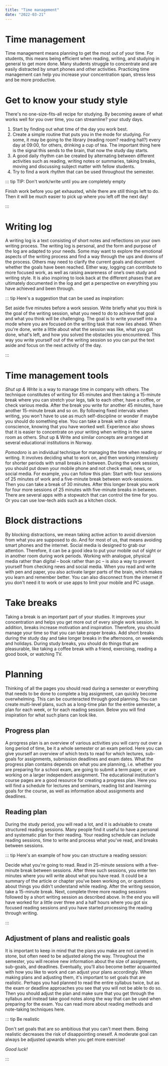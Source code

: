 ```yaml
---
title: "Time management"
date: "2022-03-21"
---
```


# Time management

Time management means planning to get the most out of your time. For students, this means being efficient when reading, writing, and studying in general to get more done. Many students struggle to concentrate and are easily distracted by smart phones and other activities. Practicing time management can help you increase your concentration span, stress less and be more productive.

# Get to know your study style

There's no one-size-fits-all recipe for studying. By becoming aware of what works well for you over time, you can streamline? your study days.
1.	Start by finding out what time of the day you work best.
2.	Create a simple routine that puts you in the mode for studying. For some, it may be going to the library (reading room? reading hall?) every day at 09:00, for others, drinking a cup of tea. The important thing here is the signal this sends to the brain, that now the study day starts.
3.	A good daily rhythm can be created by alternating between different activities such as reading, writing notes or summaries, taking breaks, moving and discussing subject matter with fellow students.
4.	Try to find a work rhythm that can be used throughout the semester.

::: tip TIP: Don't work/write until you are completely empty

Finish work before you get exhausted, while there are still things left to do. Then it will be much easier to pick up where you left off the next day!

:::

# Writing log

A writing log is a text consisting of short notes and reflections on your own writing process. The writing log is personal, and the form and purpose of the log are adapted to your needs. Some may want to explore the emotional aspects of the writing process and find a way through the ups and downs of the process. Others may need to clarify the current goals and document whether the goals have been reached. Either way, logging can contribute to more focused work, as well as raising awareness of one’s own study and writing style. It is also inspiring to look back at the different phases that are ultimately documented in the log and get a perspective on everything you have achieved and been through.

::: tip Here's a suggestion that can be used as inspiration:

Set aside five minutes before a work session. Write briefly what you think is the goal of the writing session, what you need to do to achieve that goal and what you think will be challenging. The goal is to write yourself into a mode where you are focused on the writing task that now lies ahead. When you're done, write a little about what the session was like, what you got done, what's left, and how you solved the obstacles you encountered. This way you write yourself out of the writing session so you can put the text aside and focus on the next activity of the day.

:::

# Time management tools

*Shut up & Write* is a way to manage time in company with others. The technique constitutes of writing for 45 minutes and then taking a 15-minute break where you can stretch your legs, talk to each other, have a coffee, or check various media. After the break you write for another 45 minutes, have another 15-minute break and so on. By following fixed intervals when writing, you won't have to use as much self-discipline or wonder if maybe you should do something else. You can take a break with a clear conscience, knowing that you have worked well. Experience also shows that it is easier to concentrate on your writing when writing in the same room as others. Shut up & Write and similar concepts are arranged at several educational institutions in Norway.

*Pomodoro* is an individual technique for managing the time when reading or writing. It involves deciding what to work on, and then working intensively for shorter periods with small breaks in between. During the work session, you should put down your mobile phone and not check email, news, or social media. For example, you can follow this plan: Start with four sessions of 25 minutes of work and a five-minute break between work-sessions. Then you can take a break of 30 minutes. After this longer break you work for four more sessions of 25 minutes with five-minute breaks in between.
There are several apps with a stopwatch that can control the time for you. Or you can use low-tech aids such as a kitchen clock.

# Block distractions

By blocking distractions, we mean taking active action to avoid diversion from what you are supposed to do. And for most of us, that means avoiding smart phones and the internet. Social media is designed to grab our attention. Therefore, it can be a good idea to put your mobile out of sight or in another room during work periods. Working with analogue, physical media rather than digital – book rather than pc – is also a way to prevent yourself from checking news and social media. When you read and write with pen and paper, you also activate larger parts of the brain, which makes you learn and remember better. You can also disconnect from the internet if you don't need it to work or use apps to limit your mobile and PC usage.

# Take breaks
Taking a break is an important part of your studies. It improves your concentration and helps you get more out of every single work session. In addition, breaks increase motivation and inspiration. Therefore, you should manage your time so that you can take proper breaks. Add short breaks during the study day and take longer breaks in the afternoons, on weekends and holidays. During study breaks, you should do things that are pleasurable, like taking a coffee break with a friend, exercising, reading a good book, or watching TV.

# Planning
Thinking of all the pages you should read during a semester or everything that needs to be done to complete a big assignment, can quickly become overwhelming. This can be counteracted through good planning. You can create multi-level plans, such as a long-time plan for the entire semester, a plan for each week, or for each reading session. Below you will find inspiration for what such plans can look like.

## Progress plan
A progress plan is an overview of various activities you will carry out over a long period of time, be it a whole semester or an exam period. Here you can give yourself an overview of which texts to read for which lectures, sub-goals for assignments, submission deadlines and exam dates. What the progress plan contains depends on what you are planning, i.e. whether you are preparing for a school exam, are going to submit a term paper, or are working on a larger independent assignment. The educational institution's course pages are a good resource for creating a progress plan. Here you will find a schedule for lectures and seminars, reading list and learning goals for the course, as well as information about assignments and deadlines.

## Reading plan
During the study period, you will read a lot, and it is advisable to create structured reading sessions. Many people find it useful to have a personal and systematic plan for their reading. Your reading schedule can include reading sessions, time to write and process what you've read, and breaks between sessions.

::: tip Here's an example of how you can structure a reading session:

Decide what you're going to read. Read in 25-minute sessions with a five-minute break between sessions. After three such sessions, you enter ten minutes where you will write about what you have read. It could be a summary of the article or chapter you've been working on, or questions about things you didn't understand while reading. After the writing session, take a 15-minute break. Next, complete three more reading sessions followed by a short writing session as described above. In the end you will have worked for a little over three and a half hours where you got six focused reading sessions and you have started processing the reading through writing. 

:::

## Adjustment of plans and realistic goals

It is important to keep in mind that the plans you make are not carved in stone, but often need to be adjusted along the way. Throughout the semester, you will receive new information about the size of assignments, sub-goals, and deadlines. Eventually, you'll also become better acquainted with how you like to work and can adjust your plans accordingly. When making plans and adjusting them, it's important to set goals that are realistic. Perhaps you had planned to read the entire syllabus twice, but as the exam or deadline approaches you see that you will not be able to do so. Then you should adjust the plan and make sure that you get through the syllabus and instead take good notes along the way that can be used when preparing for the exam. You can read more about reading methods and note-taking techniques here.

::: tip Be realistic

Don't set goals that are so ambitious that you can't meet them. Being realistic decreases the risk of disappointing oneself. A moderate goal can always be adjusted upwards when you get more exercise!

*Good luck!*

:::


